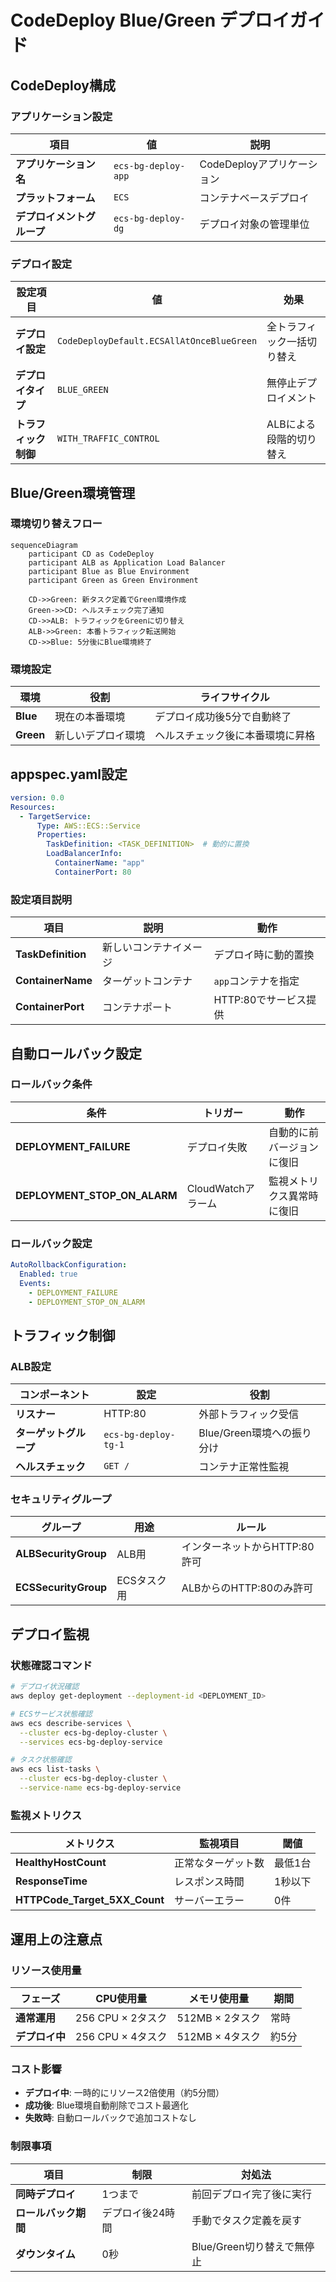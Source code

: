 # CodeDeploy Blue/Green デプロイガイド

## CodeDeploy構成

### アプリケーション設定

| 項目 | 値 | 説明 |
|------|---|------|
| **アプリケーション名** | `ecs-bg-deploy-app` | CodeDeployアプリケーション |
| **プラットフォーム** | `ECS` | コンテナベースデプロイ |
| **デプロイメントグループ** | `ecs-bg-deploy-dg` | デプロイ対象の管理単位 |

### デプロイ設定

| 設定項目 | 値 | 効果 |
|---------|---|------|
| **デプロイ設定** | `CodeDeployDefault.ECSAllAtOnceBlueGreen` | 全トラフィック一括切り替え |
| **デプロイタイプ** | `BLUE_GREEN` | 無停止デプロイメント |
| **トラフィック制御** | `WITH_TRAFFIC_CONTROL` | ALBによる段階的切り替え |

## Blue/Green環境管理

### 環境切り替えフロー

```mermaid
sequenceDiagram
    participant CD as CodeDeploy
    participant ALB as Application Load Balancer
    participant Blue as Blue Environment
    participant Green as Green Environment
    
    CD->>Green: 新タスク定義でGreen環境作成
    Green->>CD: ヘルスチェック完了通知
    CD->>ALB: トラフィックをGreenに切り替え
    ALB->>Green: 本番トラフィック転送開始
    CD->>Blue: 5分後にBlue環境終了
```

### 環境設定

| 環境 | 役割 | ライフサイクル |
|------|------|---------------|
| **Blue** | 現在の本番環境 | デプロイ成功後5分で自動終了 |
| **Green** | 新しいデプロイ環境 | ヘルスチェック後に本番環境に昇格 |

## appspec.yaml設定

```yaml
version: 0.0
Resources:
  - TargetService:
      Type: AWS::ECS::Service
      Properties:
        TaskDefinition: <TASK_DEFINITION>  # 動的に置換
        LoadBalancerInfo:
          ContainerName: "app"
          ContainerPort: 80
```

### 設定項目説明

| 項目 | 説明 | 動作 |
|------|------|------|
| **TaskDefinition** | 新しいコンテナイメージ | デプロイ時に動的置換 |
| **ContainerName** | ターゲットコンテナ | `app`コンテナを指定 |
| **ContainerPort** | コンテナポート | HTTP:80でサービス提供 |

## 自動ロールバック設定

### ロールバック条件

| 条件 | トリガー | 動作 |
|------|---------|------|
| **DEPLOYMENT_FAILURE** | デプロイ失敗 | 自動的に前バージョンに復旧 |
| **DEPLOYMENT_STOP_ON_ALARM** | CloudWatchアラーム | 監視メトリクス異常時に復旧 |

### ロールバック設定

```yaml
AutoRollbackConfiguration:
  Enabled: true
  Events:
    - DEPLOYMENT_FAILURE
    - DEPLOYMENT_STOP_ON_ALARM
```

## トラフィック制御

### ALB設定

| コンポーネント | 設定 | 役割 |
|---------------|------|------|
| **リスナー** | HTTP:80 | 外部トラフィック受信 |
| **ターゲットグループ** | `ecs-bg-deploy-tg-1` | Blue/Green環境への振り分け |
| **ヘルスチェック** | `GET /` | コンテナ正常性監視 |

### セキュリティグループ

| グループ | 用途 | ルール |
|---------|------|--------|
| **ALBSecurityGroup** | ALB用 | インターネットからHTTP:80許可 |
| **ECSSecurityGroup** | ECSタスク用 | ALBからのHTTP:80のみ許可 |

## デプロイ監視

### 状態確認コマンド

```bash
# デプロイ状況確認
aws deploy get-deployment --deployment-id <DEPLOYMENT_ID>

# ECSサービス状態確認
aws ecs describe-services \
  --cluster ecs-bg-deploy-cluster \
  --services ecs-bg-deploy-service

# タスク状態確認
aws ecs list-tasks \
  --cluster ecs-bg-deploy-cluster \
  --service-name ecs-bg-deploy-service
```

### 監視メトリクス

| メトリクス | 監視項目 | 閾値 |
|-----------|---------|------|
| **HealthyHostCount** | 正常なターゲット数 | 最低1台 |
| **ResponseTime** | レスポンス時間 | 1秒以下 |
| **HTTPCode_Target_5XX_Count** | サーバーエラー | 0件 |

## 運用上の注意点

### リソース使用量

| フェーズ | CPU使用量 | メモリ使用量 | 期間 |
|---------|-----------|-------------|------|
| **通常運用** | 256 CPU × 2タスク | 512MB × 2タスク | 常時 |
| **デプロイ中** | 256 CPU × 4タスク | 512MB × 4タスク | 約5分 |

### コスト影響

- **デプロイ中**: 一時的にリソース2倍使用（約5分間）
- **成功後**: Blue環境自動削除でコスト最適化
- **失敗時**: 自動ロールバックで追加コストなし

### 制限事項

| 項目 | 制限 | 対処法 |
|------|------|--------|
| **同時デプロイ** | 1つまで | 前回デプロイ完了後に実行 |
| **ロールバック期間** | デプロイ後24時間 | 手動でタスク定義を戻す |
| **ダウンタイム** | 0秒 | Blue/Green切り替えで無停止 |